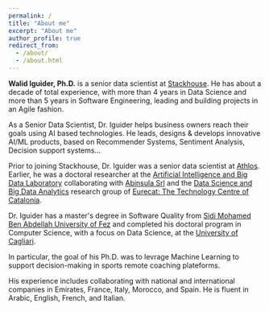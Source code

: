 ```yaml
---
permalink: /
title: "About me"
excerpt: "About me"
author_profile: true
redirect_from: 
  - /about/
  - /about.html
---
```


**Walid Iguider, Ph.D.** is a senior data scientist at [Stackhouse](http://stackhouse.it/). He has about a decade of total experience, with more than 4 years in Data Science and more than 5 years in Software Engineering, leading and building projects in an Agile fashion. 

As a Senior Data Scientist, Dr. Iguider helps business owners reach their goals using AI based technologies. He leads, designs & develops innovative AI/ML products, based on Recommender Systems, Sentiment Analysis, Decision support systems... 

Prior to joining Stackhouse, Dr. Iguider was a senior data scientist at [Athlos](https://www.athlos.biz/). Earlier, he was a doctoral researcher at the [Artificial Intelligence and Big Data Laboratory](https://aibd.unica.it/) collaborating with [Abinsula Srl](abinsula.com) and the [Data Science and Big Data Analytics](https://eurecat.org/en/field-of-knowledge/big-data-data-science/) research group of [Eurecat: The Technology Centre of Catalonia](https://eurecat.org/en/eurecat/). 

Dr. Iguider has a master's degree in Software Quality from [Sidi Mohamed Ben Abdellah University of Fez](http://www.usmba.ac.ma/) and completed his doctoral program in Computer Science, with a focus on Data Science, at the [University of Cagliari](https://www.unica.it/). 

In particular, the goal of his Ph.D. was to levrage Machine Learning to support decision-making in sports remote coaching plateforms. 

His experience includes collaborating with national and international companies in Emirates, France, Italy, Morocco, and Spain.
He is fluent in Arabic, English, French, and Italian.
